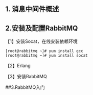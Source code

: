 ## 1. 消息中间件概述

## 2.安装及配置RabbitMQ

【1】安装Socat，在线安装依赖环境

```shell
[root@rabbitmq ~]# yum install gcc
[root@rabbitmq ~]# yum install socat
```



【2】Erlang

【3】安装RabbitMQ







##3.RabbitMQ入门